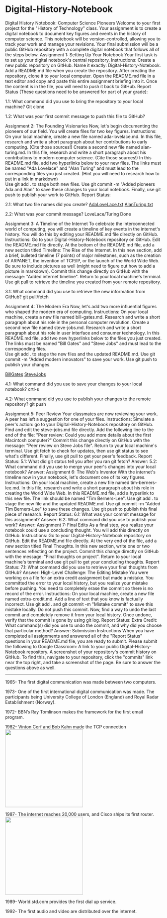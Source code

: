# Digital-History-Notebook
Digital History Notebook: Computer Science Pioneers
Welcome to your first project for the "History of Technology" class. Your assignment is to create a digital notebook to document key figures and events in the history of computer science. This notebook will be version-controlled, allowing you to track your work and manage your revisions.
Your final submission will be a public GitHub repository with a complete digital notebook that follows all of the steps below.
Assignment 1: Setting Up Your Notebook
Your first task is to set up your digital notebook's central repository.
Instructions:
Create a new public repository on GitHub. Name it exactly: Digital-History-Notebook.
Add a README.md file when you create the repository.
After creating the repository, clone it to your local computer. Open the README.md file in a text editor and copy and paste this entire assignment briefing into it.
Once the content is in the file, you will need to push it back to GitHub.
Report Status (These questions need to be answered for part of your grade):

1.1: What command did you use to bring the repository to your local machine? Git clone <httpslink>


1.2: What was your first commit message to push this file to GitHub? <ChangedREADMEContents>

Assignment 2: The Founding Visionaries
Now, let's begin documenting the pioneers of our field. You will create files for two key figures.
Instructions:
On your local machine, create a new file named ada-lovelace.md. 
In this file, research and write a short paragraph about her contributions to early computing. (Cite those sources!)
Create a second new file named alan-turing.md.
In this file, research and write a short paragraph about his contributions to modern computer science. (Cite those sources!)
In this README.md file, add two hyperlinks below to your new files. The links must be named "Ada Lovelace" and "Alan Turing" and must lead to the corresponding files you just created. (Hint you will need to research how to put in a link in markdown)  
Use git add . to stage both new files. 
Use git commit -m "Added pioneers Ada and Alan" to save these changes to your local notebook.
Finally, use git push to publish your work to GitHub.
Report Status:

2.1: What two file names did you create? [AdaLoveLace.txt](https://github.com/GalacticPhoenix/Digital-History-Notebook/blob/main/ada-lovelace.md) [AlanTuring.txt](https://github.com/GalacticPhoenix/Digital-History-Notebook/blob/main/AlanTuring.txt)

2.2: What was your commit message? LoveLace/Turing Done

Assignment 3: A Timeline of the Internet
To celebrate the interconnected world of computing, you will create a timeline of key events in the internet's history. You will do this by editing your README.md file directly on GitHub.
Instructions:
Go to your Digital-History-Notebook repository on GitHub.
Edit the README.md file directly.
At the bottom of the README.md file, add a new section titled Timeline: The Rise of the Internet.
In this new section, add a brief, bulleted timeline (7 points) of major milestones, such as the creation of ARPANET, the invention of TCP/IP, or the launch of the World Wide Web. Be sure to include pictures as well (might need to figure out how to add a picture in markdown).
Commit this change directly on GitHub with the message: "Added internet timeline".
Return to your local machine's terminal.
Use git pull to retrieve the timeline you created from your remote repository.

3.1: What command did you use to retrieve the new information from GitHub? git pull/fetch

Assignment 4: The Modern Era
Now, let's add two more influential figures who shaped the modern era of computing.
Instructions:
On your local machine, create a new file named bill-gates.md. Research and write a short paragraph about his role in the personal computer revolution.
Create a second new file named steve-jobs.md. Research and write a short paragraph about his role in user interface and consumer technology.
In this README.md file, add two new hyperlinks below to the files you just created. The links must be named "Bill Gates" and "Steve Jobs" and must lead to the corresponding files.  
Use git add . to stage the new files and the updated README.md.
Use git commit -m "Added modern innovators" to save your work.
Use git push to publish your changes.

[BillGates](https://github.com/GalacticPhoenix/Digital-History-Notebook/blob/main/bill-gates.md) [SteveJobs](https://github.com/GalacticPhoenix/Digital-History-Notebook/blob/main/steve-jobs.md)

4.1: What command did you use to save your changes to your local notebook? crtl-s

4.2: What command did you use to publish your changes to the remote repository? git push 

Assignment 5: Peer Review
Your classmates are now reviewing your work. A peer has left a suggestion for one of your files.
Instructions:
Simulate a peer's action: go to your Digital-History-Notebook repository on GitHub.
Find and edit the steve-jobs.md file directly.
Add the following line to the end of the file: "Peer review: Could you add more details about the first Macintosh computer?"
Commit this change directly on GitHub with the message: "Peer review on Steve Jobs file".
Return to your local machine's terminal.
Use git fetch to check for updates, then use git status to see what's different.
Finally, use git pull to get your peer's feedback.
Report Status:
5.1: What did git status tell you after you ran git fetch?
Answer:
5.2: What command did you use to merge your peer's changes into your local notebook?
Answer:
Assignment 6: The Web's Inventor
With the internet's timeline now in your notebook, let's document one of its key figures.
Instructions:
On your local machine, create a new file named tim-berners-lee.md.
In this file, research and write a short paragraph about his role in creating the World Wide Web.
In this README.md file, add a hyperlink to this new file. The link should be named "Tim Berners-Lee".
Use git add . to stage the new file and the updated README.md.
Use git commit -m "Added Tim Berners-Lee" to save these changes.
Use git push to publish this final piece of research.
Report Status:
6.1: What was your commit message for this assignment?
Answer:
6.2: What command did you use to publish your work?
Answer:
Assignment 7: Final Edits
As a final step, you realize your notebook could use a concluding thought. You will add this directly on GitHub.
Instructions:
Go to your Digital-History-Notebook repository on GitHub.
Edit the README.md file directly.
At the very end of the file, add a new section titled Final Thoughts.
In this new section, write one or two sentences reflecting on the project.
Commit this change directly on GitHub with the message: "Final thoughts on project".
Return to your local machine's terminal and use git pull to get your concluding thoughts.
Report Status:
7.1: What command did you use to retrieve your final thoughts from GitHub?
Answer:
High-Level Challenge: The Editing Mistake
You were working on a file for an extra credit assignment but made a mistake. You committed the error to your local history, but you realize your mistake before pushing. You need to completely erase the commit so there is no record of the error.
Instructions:
On your local machine, create a new file named extra-credit.md.
Add a line of text that you know is factually incorrect.
Use git add . and git commit -m "Mistake commit" to save this mistake locally.
Do not push this commit.
Now, find a way to undo the last commit and completely remove it from your local history.
Once undone, verify that the commit is gone by using git log.
Report Status:
Extra Credit: What command(s) did you use to undo the commit, and why did you choose that particular method?
Answer:
Submission Instructions
When you have completed all assignments and answered all of the "Report Status" questions in your README.md file, you are ready to submit. Please submit the following to Google Classroom:
A link to your public Digital-History-Notebook repository.
A screenshot of your repository's commit history on GitHub. To find this, navigate to your repository, click the "commits" link near the top right, and take a screenshot of the page.
Be sure to answer the questions above as well.


--------------------------------------------------------

1965- The first digital communication was made between two computers.

1973- One of the first international digital communication was made. The participants being University College of London (England) and Royal Radar Establishment (Norway). 

1972- BBN’s Ray Tomlinson makes the framework for the first email program.

1982- Vinton Cerf and Bob Kahn made the TCP connection <img src="https://www.wordfence.com/wp-content/uploads/2015/12/TCPConnection_1340px.png" width="250">

1987- The internet reaches 20,000 users, and Cisco ships its first router. <img src="https://slidetodoc.com/presentation_image/ce60511e21a140a344403ec945af6629/image-3.jpg" width="250">

1989- World.std.com provides the first dial up service.

1992- The first audio and video are distributed over the internet. 









